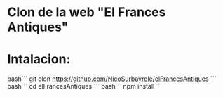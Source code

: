# Clon de la web **"El Frances Antiques"**

# Intalacion:

bash´´´
git clon https://github.com/NicoSurbayrole/elFrancesAntiques
´´´
bash´´´
cd elFrancesAntiques 
´´´
bash´´´
npm install
´´´
